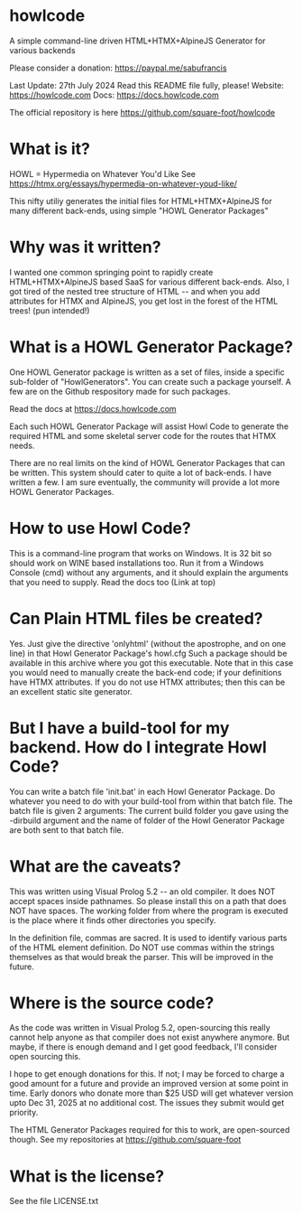 # howlcode
A simple command-line driven HTML+HTMX+AlpineJS Generator for various backends

Please consider a donation: https://paypal.me/sabufrancis

Last Update: 27th July 2024
Read this README file fully, please!
Website: https://howlcode.com Docs: https://docs.howlcode.com

The official repository is here https://github.com/square-foot/howlcode

What is it?
===========
HOWL = Hypermedia on Whatever You'd Like 
See https://htmx.org/essays/hypermedia-on-whatever-youd-like/ 

This nifty utiliy generates the initial files for HTML+HTMX+AlpineJS for 
many different back-ends, using simple "HOWL Generator Packages" 


Why was it written?
==================
I wanted one common springing point to rapidly create HTML+HTMX+AlpineJS 
based SaaS for various different back-ends. Also, I got tired of the nested 
tree structure of HTML -- and when you add attributes for HTMX and AlpineJS, 
you get lost in the forest of the HTML trees! (pun intended!)


What is a HOWL Generator Package?
=================================
One HOWL Generator package is written as a set of files, inside a specific sub-folder 
of "HowlGenerators". You can create such a package yourself. A few are on the 
Github respository made for such packages.

Read the docs at https://docs.howlcode.com 

Each such HOWL Generator Package will assist Howl Code to generate the required HTML and 
some skeletal server code for the routes that HTMX needs. 

There are no real limits on the kind of HOWL Generator Packages that can be written.
This system should cater to quite a lot of back-ends. I have written a few. 
I am sure eventually, the community will provide a lot more HOWL Generator Packages.

How to use Howl Code?
====================
This is a command-line program that works on Windows. It is 32 bit so should work on WINE 
based installations too. Run it from a Windows Console (cmd) without any arguments, and 
it should explain the arguments that you need to supply. Read the docs too (Link at top)

Can Plain HTML files be created?
================================
Yes. Just give the directive 'onlyhtml' (without the apostrophe, and on one line) 
in that Howl Generator Package's howl.cfg  Such a package should be available in this 
archive where you got this executable. Note that in this case you would need to 
manually create the back-end code; if your definitions have HTMX attributes. If you 
do not use HTMX attributes; then this can be an excellent static site generator. 

But I have a build-tool for my backend. How do I integrate Howl Code?
=====================================================================
You can write a batch file 'init.bat' in each Howl Generator Package. Do whatever 
you need to do with your build-tool from within that batch file. The batch file 
is given 2 arguments: The current build folder you gave using the -dirbuild argument 
and the name of folder of the Howl Generator Package are both sent to that batch file. 

What are the caveats?
=====================
This was written using Visual Prolog 5.2 -- an old compiler. It does NOT accept 
spaces inside pathnames. So please install this on a path that does NOT have spaces.
The working folder from where the program is executed is the place where it 
finds other directories you specify.

In the definition file, commas are sacred. It is used to identify various parts 
of the HTML element definition. Do NOT use commas within the strings themselves
as that would break the parser. This will be improved in the future.

Where is the source code?
=========================
As the code was written in Visual Prolog 5.2, open-sourcing this really cannot help 
anyone as that compiler does not exist anywhere anymore. But maybe, if there is 
enough demand and I get good feedback, I'll consider open sourcing this. 

I hope to get enough donations for this. If not; I may be forced to charge a good 
amount for a future and provide an improved version at some point in time. 
Early donors who donate more than $25 USD will get whatever version upto 
Dec 31, 2025 at no additional cost. The issues they submit would get priority.

The HTML Generator Packages required for this to work, are open-sourced though. 
See my repositories at https://github.com/square-foot

What is the license?
====================
See the file LICENSE.txt 
